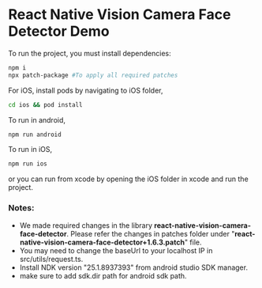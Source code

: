 # React Native Vision Camera Face Detector Demo
To run the project, you must install dependencies:

```sh
npm i
npx patch-package #To apply all required patches
```
For iOS, install pods by navigating to iOS folder,
```sh
cd ios && pod install
```
To run in android,
```sh
npm run android
```

To run in iOS,
```sh
npm run ios
```
or you can run from xcode by opening the iOS folder in xcode and run the project.

### Notes:
- We made required changes in the library **react-native-vision-camera-face-detector**. Please refer the changes in patches folder under "**react-native-vision-camera-face-detector+1.6.3.patch**" file.
- You may need to change the baseUrl to your localhost IP in src/utils/request.ts.
- Install NDK  version "25.1.8937393" from android studio SDK manager.
- make sure to add sdk.dir path for android sdk path.